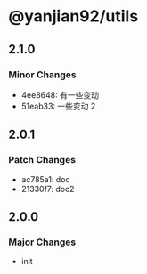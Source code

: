 # @yanjian92/utils

## 2.1.0

### Minor Changes

- 4ee8648: 有一些变动
- 51eab33: 一些变动 2

## 2.0.1

### Patch Changes

- ac785a1: doc
- 21330f7: doc2

## 2.0.0

### Major Changes

- init
